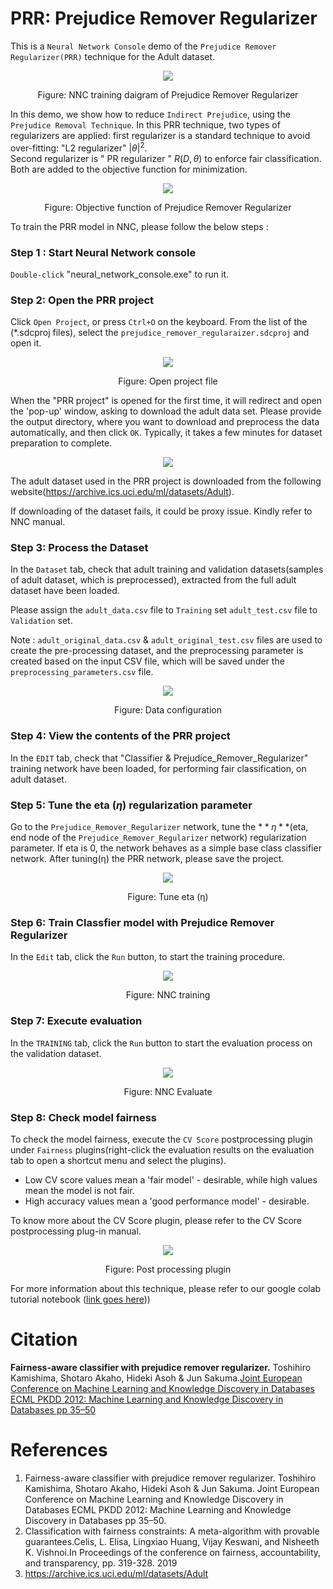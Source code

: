 # PRR: Prejudice Remover Regularizer

This is a `Neural Network Console` demo of the `Prejudice Remover Regularizer(PRR)` technique for the Adult dataset.
<p align="center">
<img src='images/Prejudice_Remover_Regularizer_NNC_Training_diagram.png'>
</p>
<p align="center">
Figure: NNC training daigram of Prejudice Remover Regularizer
</p>

In this demo, we show how to reduce `Indirect Prejudice`, using the `Prejudice Removal Technique`.
In this PRR technique, two types of regularizers are applied: first regularizer is a standard technique to avoid over-fitting: "L2 regularizer" $|θ|^2$.  
Second regularizer is " PR regularizer " $R(D,θ)$ to enforce fair classification. Both are added to the objective function for minimization.
<p align="center">
<img src='images/Prejudice_Remover_Regularizer_Equation.png'>
</p>
<p align="center">
Figure: Objective function of Prejudice Remover Regularizer
</p>

To train the PRR model in NNC, please follow the below steps :
### Step 1 : Start Neural Network console
`Double-click` "neural_network_console.exe" to run it.

### Step 2: Open the PRR project

Click `Open Project`, or press `Ctrl+O` on the keyboard. From the list of the (*.sdcproj files), select the `prejudice_remover_regularaizer.sdcproj` and open it.

<p align="center">
<img src='images/open_project_file.png'>
</p>
<p align="center">
Figure: Open project file
</p>

When the "PRR project" is opened for the first time, it will redirect and open the 'pop-up' window, asking to download the adult data set.  Please provide the ​output​ directory, where you want to download and preprocess the data automatically, and then click `OK`. Typically, it takes a few minutes for dataset preparation to complete.

<p align="center">
<img src='images/pop_up window.png'>
</p>

The adult dataset used in the PRR project is downloaded from the following website(https://archive.ics.uci.edu/ml/datasets/Adult).

If downloading of the dataset fails, it could be proxy issue. Kindly refer to NNC manual. 

### Step 3: Process the Dataset
In the `Dataset` tab, check that adult training and validation datasets(samples of adult
dataset, which is preprocessed), extracted from the full adult dataset have been loaded.

Please assign the `adult_data.csv` file to `Training` set `adult_test.csv` file to `Validation` set.

Note : 
`adult_original_data.csv` & `adult_original_test.csv` files are used to create the pre-processing dataset, and the preprocessing parameter is created based on the input CSV file, which will be saved under the `preprocessing_parameters.csv` file.

<p align="center">
<img src='images/select_dataset.png'>
</p>
<p align="center">
Figure: Data configuration
</p>


### Step 4: View the contents of the PRR project
In the `EDIT` tab, check that "Classifier & Prejudice_Remover_Regularizer" training network have been loaded, for performing fair classification, on adult dataset.

### Step 5: Tune the eta ($η$) regularization parameter
Go to the `Prejudice_Remover_Regularizer` network, tune the $**η**$(eta, end node of the `Prejudice_Remover_Regularizer` network) regularization parameter. If eta is 0, the network behaves as a simple base class classifier network. After tuning(η) the PRR network, please save the project.
<p align="center">
<img src='images/update_eta.png'>
</p>
<p align="center">
Figure: Tune eta (η)
</p>


### Step 6: Train Classfier model with Prejudice Remover Regularizer
In the `Edit` tab, click the `Run` button, to start the training procedure.
<p align="center">
<img src='images/training.png'>
</p>
<p align="center">
Figure: NNC training
</p>

### Step 7: Execute evaluation
In the `TRAINING` tab, click the `Run` button to start the evaluation process on the validation dataset.

<p align="center">
<img src='images/evaluate.png'>
</p>
<p align="center">
Figure: NNC Evaluate
</p>

### Step 8: Check model fairness
To check the model fairness, execute the `CV Score` postprocessing plugin under `Fairness` plugins(right-click the evaluation results on the evaluation tab to open a shortcut menu and select the plugins). 

* Low CV score values mean a 'fair model' - desirable, while high values mean the model is not fair.
* High accuracy values mean a 'good performance model' - desirable.

To know more about the CV Score plugin, please refer to the CV Score postprocessing plug-in manual.

<p align="center">
<img src='images/post_processing_plugin.png'>
</p>
<p align="center">
Figure: Post processing plugin
</p>

For more information about this technique, please refer to our google colab tutorial notebook ([link goes here](https://colab.research.google.com/github/sony/nnabla-examples/blob/master/interactive-demos/prejudice_remover_regularizer.ipynb)))

# Citation

**Fairness-aware classifier with prejudice remover regularizer.** Toshihiro Kamishima, Shotaro Akaho, Hideki Asoh & Jun Sakuma.[Joint European Conference on Machine Learning and Knowledge Discovery in Databases ECML PKDD 2012: Machine Learning and Knowledge Discovery in Databases pp 35–50](https://doi.org/10.1007/978-3-642-33486-3_3)


# References
1. Fairness-aware classifier with prejudice remover regularizer. Toshihiro Kamishima, Shotaro Akaho, Hideki Asoh & Jun Sakuma. Joint European Conference on Machine Learning and Knowledge Discovery in Databases ECML PKDD 2012: Machine Learning and Knowledge Discovery in Databases pp 35–50.
2. Classification with fairness constraints: A meta-algorithm with provable guarantees.Celis, L. Elisa, Lingxiao Huang, Vijay Keswani, and Nisheeth K. Vishnoi.In Proceedings of the conference on fairness, accountability, and transparency, pp. 319-328. 2019
3. https://archive.ics.uci.edu/ml/datasets/Adult
